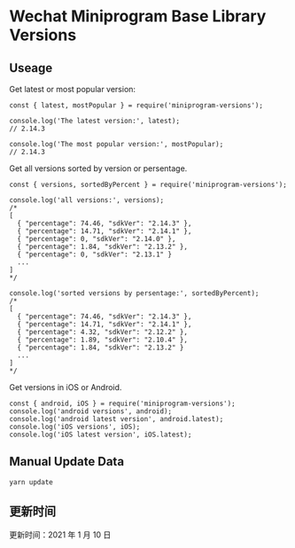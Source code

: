 
# Wechat Miniprogram Base Library Versions

## Useage

Get latest or most popular version:

```;
const { latest, mostPopular } = require('miniprogram-versions');

console.log('The latest version:', latest);
// 2.14.3

console.log('The most popular version:', mostPopular);
// 2.14.3

```

Get all versions sorted by version or persentage.

```
const { versions, sortedByPercent } = require('miniprogram-versions');

console.log('all versions:', versions);
/*
[
  { "percentage": 74.46, "sdkVer": "2.14.3" },
  { "percentage": 14.71, "sdkVer": "2.14.1" },
  { "percentage": 0, "sdkVer": "2.14.0" },
  { "percentage": 1.84, "sdkVer": "2.13.2" },
  { "percentage": 0, "sdkVer": "2.13.1" }
  ...
]
*/

console.log('sorted versions by persentage:', sortedByPercent);
/*
[
  { "percentage": 74.46, "sdkVer": "2.14.3" },
  { "percentage": 14.71, "sdkVer": "2.14.1" },
  { "percentage": 4.32, "sdkVer": "2.12.2" },
  { "percentage": 1.89, "sdkVer": "2.10.4" },
  { "percentage": 1.84, "sdkVer": "2.13.2" }
  ...
]
*/
```

Get versions in iOS or Android.

```
const { android, iOS } = require('miniprogram-versions');
console.log('android versions', android);
console.log('android latest version', android.latest);
console.log('iOS versions', iOS);
console.log('iOS latest version', iOS.latest);
```

## Manual Update Data

```
yarn update
```

## 更新时间

更新时间：2021 年 1 月 10 日
